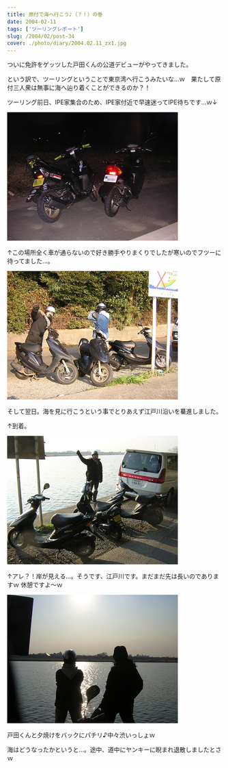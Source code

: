 ```yaml
---
title: 原付で海へ行こう♪（？！）の巻
date: 2004-02-11
tags: ['ツーリングレポート']
slug: /2004/02/post-34
cover: ./photo/diary/2004.02.11_zx1.jpg
---
```



<p class="sentence">ついに免許をゲッツした戸田くんの公道デビューがやってきました。</p>
<p class="sentence">という訳で、ツーリングということで東京湾へ行こうみたいな...ｗ　果たして原付三人衆は無事に海へ辿り着くことができるのか？！</p>
<p class="sentence spacing10">ツーリング前日、IPE家集合のため、IPE家付近で早速迷ってIPE待ちです...ｗ↓ </p>
<div class="center spacing"><img class="img-fluid" src="./photo/diary/2004.02.11_zx1.jpg" alt=""></div>
<p class="sentence spacing10">↑この場所全く車が通らないので好き勝手やりまくりでしたが寒いのでフツーに待ってました...。 </p>
<div class="center spacing"><img class="img-fluid" src="./photo/diary/2004.02.11_zx2.jpg" alt=""></div>
<p class="sentence">そして翌日。海を見に行こうという事でとりあえず江戸川沿いを驀進しました。</p>
<p class="sentence spacing10">↑到着。 </p>
<div class="center spacing"><img class="img-fluid" src="./photo/diary/2004.02.11_zx3.jpg" alt=""></div>
<p class="sentence spacing10">↑アレ？！岸が見える...。そうです、江戸川です。まだまだ先は長いのでありますｗ
休憩ですよ～ｗ </p>
<div class="center spacing"><img class="img-fluid" src="./photo/diary/2004.02.11_zx4.jpg" alt=""></div>
<p class="sentence">戸田くんと夕焼けをバックにパチリ♪中々渋いっしょｗ</p>
<p class="sentence">海はどうなったかというと...。途中、道中にヤンキーに睨まれ退散しましたとさｗ</p>

